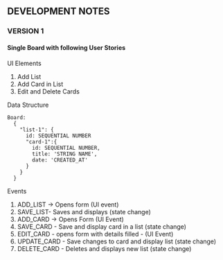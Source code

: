 ## DEVELOPMENT NOTES

### VERSION 1 

#### Single Board with following User Stories 

UI Elements 

1. Add List 
2. Add Card in List
3. Edit and Delete Cards

Data Structure 
```
Board: 
  { 
    "list-1": {
      id: SEQUENTIAL NUMBER 
      "card-1":{
        id: SEQUENTIAL NUMBER,
        title: 'STRING NAME',
        date: 'CREATED_AT' 
      }
    }
  }
  ```

Events 
1. ADD_LIST -> Opens form (UI event)
2. SAVE_LIST- Saves and displays (state change)
3. ADD_CARD -> Opens Form (UI Event)
3. SAVE_CARD - Save and display card in a list (state change)
4. EDIT_CARD - opens form with details filled - (UI Event)
5. UPDATE_CARD - Save changes to card  and display list (state change)
6. DELETE_CARD - Deletes and displays new list (state change)